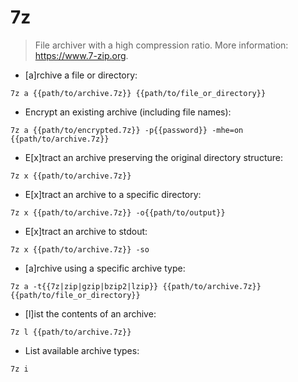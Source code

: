 # 7z

> File archiver with a high compression ratio.
> More information: <https://www.7-zip.org>.

- [a]rchive a file or directory:

`7z a {{path/to/archive.7z}} {{path/to/file_or_directory}}`

- Encrypt an existing archive (including file names):

`7z a {{path/to/encrypted.7z}} -p{{password}} -mhe=on {{path/to/archive.7z}}`

- E[x]tract an archive preserving the original directory structure:

`7z x {{path/to/archive.7z}}`

- E[x]tract an archive to a specific directory:

`7z x {{path/to/archive.7z}} -o{{path/to/output}}`

- E[x]tract an archive to stdout:

`7z x {{path/to/archive.7z}} -so`

- [a]rchive using a specific archive type:

`7z a -t{{7z|zip|gzip|bzip2|lzip}} {{path/to/archive.7z}} {{path/to/file_or_directory}}`

- [l]ist the contents of an archive:

`7z l {{path/to/archive.7z}}`

- List available archive types:

`7z i`
